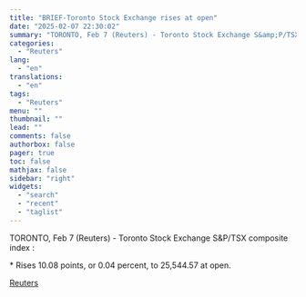 ```yaml
---
title: "BRIEF-Toronto Stock Exchange rises at open"
date: "2025-02-07 22:30:02"
summary: "TORONTO, Feb 7 (Reuters) - Toronto Stock Exchange S&amp;P/TSX composite index :* Rises 10.08 points, or 0.04 percent, to 25,544.57 at open."
categories:
  - "Reuters"
lang:
  - "en"
translations:
  - "en"
tags:
  - "Reuters"
menu: ""
thumbnail: ""
lead: ""
comments: false
authorbox: false
pager: true
toc: false
mathjax: false
sidebar: "right"
widgets:
  - "search"
  - "recent"
  - "taglist"
---
```


TORONTO, Feb 7 (Reuters) - Toronto Stock Exchange S&P/TSX composite index :

\* Rises 10.08 points, or 0.04 percent, to 25,544.57 at open.

[Reuters](https://www.tradingview.com/news/reuters.com,2025-02-07:newsml_AQN2K11TJ:0-brief-toronto-stock-exchange-rises-at-open/)
